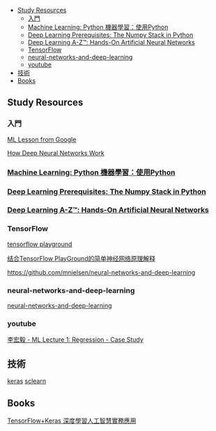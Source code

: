 
<!-- toc orderedList:0 depthFrom:1 depthTo:6 -->

* [Study Resources](#study-resources)
  * [入門](#入門)
  * [Machine Learning: Python 機器學習：使­用Pytho­n](#machine-learning-python-機器學習使用pythonhttpswwwgitbookcombookhtygithubmachine-learning-python)
  * [Deep Learning Prerequisites: The Numpy Stack in Python](#deep-learning-prerequisites-the-numpy-stack-in-pythonhttpswwwudemycomdeep-learning-prerequisites-the-numpy-stack-in-pythonlearnv4overview)
  * [Deep Learning A-Z™: Hands-On Artificial Neural Networks](#deep-learning-a-ztm-hands-on-artificial-neural-networkshttpswwwudemycomdeeplearninglearnv4overview)
  * [TensorFlow](#tensorflow)
  * [neural-networks-and-deep-learning](#neural-networks-and-deep-learning)
  * [youtube](#youtube)
* [技術](#技術)
* [Books](#books)

<!-- tocstop -->


## Study Resources

### 入門
[ML Lesson from Google](https://www.youtube.com/playlist?list=PLN9fv183LecmymGioYSgYpC-dAJ6wMKaE)

[How Deep Neural Networks Work](
https://www.youtube.com/watch?v=ILsA4nyG7I0&index=2&list=PLN9fv183LecmymGioYSgYpC-dAJ6wMKaE&t=79s)


### [Machine Learning: Python 機器學習：使­用Pytho­n](https://www.gitbook.com/book/htygithub/machine-learning-python)

### [Deep Learning Prerequisites: The Numpy Stack in Python](https://www.udemy.com/deep-learning-prerequisites-the-numpy-stack-in-python/learn/v4/overview)

### [Deep Learning A-Z™: Hands-On Artificial Neural Networks](https://www.udemy.com/deeplearning/learn/v4/overview)

### TensorFlow

[tensorflow playground](
http://playground.tensorflow.org/#activation=tanh&batchSize=10&dataset=circle&regDataset=reg-plane&learningRate=0.03&regularizationRate=0&noise=0&networkShape=4,2&seed=0.34635&showTestData=false&discretize=false&percTrainData=50&x=true&y=true&xTimesY=false&xSquared=false&ySquared=false&cosX=false&sinX=false&cosY=false&sinY=false&collectStats=false&problem=classification&initZero=false&hideText=false)

[结合TensorFlow PlayGround的简单神经网络原理解释](http://hp.stuhome.net/index.php/2016/10/15/tensorflow-playground/)


https://github.com/mnielsen/neural-networks-and-deep-learning

### neural-networks-and-deep-learning
[neural-networks-and-deep-learning](neural-networks-and-deep-learning.md)

### youtube

[李宏毅 - ML Lecture 1: Regression - Case Study](https://www.youtube.com/watch?v=fegAeph9UaA_)


## 技術
[keras](https://keras.io/)
[sclearn](http://scikit-learn.org/stable/)

## Books

[TensorFlow+Keras 深度學習人工智慧實務應用 ](https://www.tenlong.com.tw/products/9789864342167)
